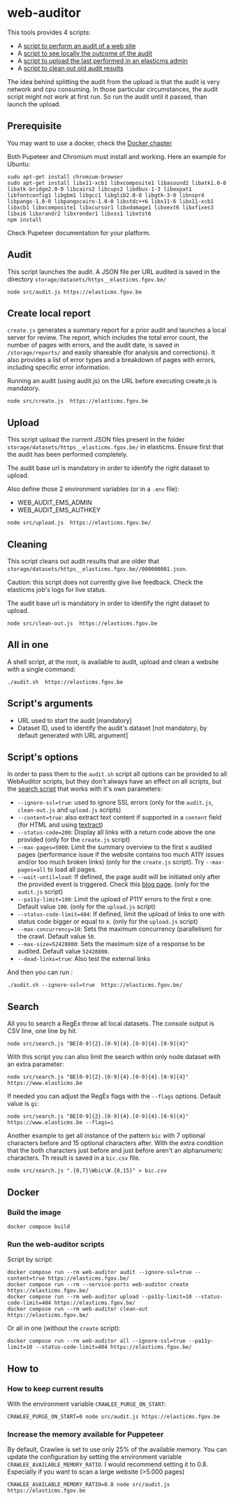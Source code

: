 # web-auditor

This tools provides 4 scripts:
 * A [script to perform an audit of a web site](#audit)
 * A [script to see locally the outcome of the audit](#create-local-report)
 * A [script to upload the last performed in an elasticms admin](#upload)
 * A [script to clean out old audit results](#cleaning)

The idea behind splitting the audit from the upload is that the audit is very network and cpu consuming.
In those particular circumstances, the audit script might not work at first run. So run the audit until it passed, than launch the upload.

## Prerequisite

You may want to use a docker, check the [Docker chapter](#docker)

Both Pupeteer and Chromium must install and working. Here an example for Ubuntu:  

```shell
sudo apt-get install chromium-browser
sudo apt-get install libx11-xcb1 libxcomposite1 libasound2 libatk1.0-0 libatk-bridge2.0-0 libcairo2 libcups2 libdbus-1-3 libexpat1 libfontconfig1 libgbm1 libgcc1 libglib2.0-0 libgtk-3-0 libnspr4 libpango-1.0-0 libpangocairo-1.0-0 libstdc++6 libx11-6 libx11-xcb1 libxcb1 libxcomposite1 libxcursor1 libxdamage1 libxext6 libxfixes3 libxi6 libxrandr2 libxrender1 libxss1 libxtst6
npm install
```
Check Pupeteer documentation for your platform.

## Audit

This script launches the audit. A JSON file per URL audited is saved in the directory `storage/datasets/https__elasticms.fgov.be/`


```shell
node src/audit.js https://elasticms.fgov.be
```

## Create local report

`create.js` generates a summary report for a prior audit and launches a local server for review. The report, which includes the total error count, the number of pages with errors, and the audit date, is saved in `/storage/reports/` and easily shareable (for analysis and corrections). It also provides a list of error types and a breakdown of pages with errors, including specific error information.

Running an audit (using audit.js) on the URL before executing create.js is mandatory.

```shell
node src/create.js  https://elasticms.fgov.be
```

## Upload

This script upload the current JSON files present in the folder `storage/datasets/https__elasticms.fgov.be/` in elasticms.
Ensure first that the audit has been performed completely.

The audit base url is mandatory in order to identify the right dataset to upload.

Also define those 2 environment variables (or in a `.env` file):
 * WEB_AUDIT_EMS_ADMIN
 * WEB_AUDIT_EMS_AUTHKEY

```shell
node src/upload.js  https://elasticms.fgov.be/
```

## Cleaning

This script cleans out audit results that are older that `storage/datasets/https__elasticms.fgov.be//000000001.json`. 

Caution: this script does not currently give live feedback. Check the elasticms job's logs for live status.

The audit base url is mandatory in order to identify the right dataset to upload.

```shell
node src/clean-out.js  https://elasticms.fgov.be
```

## All in one

A shell script, at the root, is available to audit, upload and clean a website with a single command:

```shell
./audit.sh  https://elasticms.fgov.be
```

## Script's arguments

 * URL used to start the audit [mandatory]
 * Dataset ID, used to identify the audit's dataset [not mandatory, by default generated with URL argument] 


## Script's options

In order to pass them to the `audit.sh` script all options can be provided to all WebAuditor scripts, but they don't always have an effect on all scripts, but the [search script](#search) that works with it's own parameters: 

 * `--ignore-ssl=true`: used to ignore SSL errors (only for the `audit.js`, `clean-out.js` and `upload.js` scripts)
 * `--content=true`: also extract text content if supported in a `content` field (for HTML and using [textract](https://www.npmjs.com/package/textract))
 * `--status-code=200`: Display all links with a return code above the one provided (only for the `create.js` script)
 * `--max-pages=5000`: Limit the summary overview to the first x audited pages (performance issue if the website contains too much A11Y issues and/or too much broken links) (only for the `create.js` script). Try `--max-pages=all` to load all pages.
 * `--wait-until=load`: If defined, the page audit will be initiated only after the provided event is triggered. Check this [blog page](https://cloudlayer.io/blog/puppeteer-waituntil-options/). (only for the `audit.js` script)
 * `--pa11y-limit=100`: Limit the upload of P11Y errors to the first x one. Default value `100`. (only for the `upload.js` script)
 * `--status-code-limit=404`: If defined, limit the upload of links to one with status code bigger or equal to x. (only for the `upload.js` script)
 * `--max-concurrency=10`: Sets the maximum concurrency (parallelism) for the crawl. Default value `50`.
 * `--max-size=52428800`: Sets the maximum size of a response to be audited. Default value `52428800`.
 * `--dead-links=true`: Also test the external links

And then you can run :
````shell
./audit.sh --ignore-ssl=true  https://elasticms.fgov.be/
````

## Search

All you to search a RegEx throw all local datasets. The console output is CSV line, one line by hit.

```shell
node src/search.js "BE[0-9]{2}.[0-9]{4}.[0-9]{4}.[0-9]{4}"
```

With this script you can also limit the search within only node dataset with an extra parameter:


```shell
node src/search.js "BE[0-9]{2}.[0-9]{4}.[0-9]{4}.[0-9]{4}" https://www.elasticms.be
```

If needed you can adjust the RegEx flags with the `--flags` options. Default value is `gi`:

```shell
node src/search.js "BE[0-9]{2}.[0-9]{4}.[0-9]{4}.[0-9]{4}" https://www.elasticms.be --flags=i
```

Another example to get all instance of the pattern `bic` with 7 optional characters before and 15 optional characters after.
With the extra condition that the both characters just before and just before aren't an alphanumeric characters.
Th result is saved in a `bic.csv` file.

```shell
node src/search.js ".{0,7}\Wbic\W.{0,15}" > bic.csv
```

## Docker

### Build the image

```shell
docker compose build
```

### Run the web-auditor scripts

Script by script:

```shell
docker compose run --rm web-auditor audit --ignore-ssl=true --content=true https://elasticms.fgov.be/
docker compose run --rm --service-ports web-auditor create https://elasticms.fgov.be/
docker compose run --rm web-auditor upload --pa11y-limit=10 --status-code-limit=404 https://elasticms.fgov.be/
docker compose run --rm web-auditor clean-out https://elasticms.fgov.be/
```

Or all in one (without the `create` script):

```shell
docker compose run --rm web-auditor all --ignore-ssl=true --pa11y-limit=10 --status-code-limit=404 https://elasticms.fgov.be/
```

## How to

### How to keep current results

With the environment variable `CRAWLEE_PURGE_ON_START`:

```shell
CRAWLEE_PURGE_ON_START=0 node src/audit.js https://elasticms.fgov.be
```

### Increase the memory available for Puppeteer

By default, Crawlee is set to use only 25% of the available memory. You can update the configuration by setting the environment variable `CRAWLEE_AVAILABLE_MEMORY_RATIO`. I would recommend setting it to 0.8. Especially if you want to scan a large website (>5.000 pages)

```shell
CRAWLEE_AVAILABLE_MEMORY_RATIO=0.8 node src/audit.js https://elasticms.fgov.be
```

